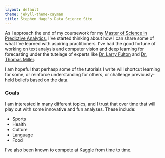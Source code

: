 ```yaml
---
layout: default
theme: jekyll-theme-cayman
title: Stephen Hage's Data Science Site
---
```

As I approach the end of my coursework for my [Master of Science in Predictive Analytics](https://webdev.sps.northwestern.edu/program-areas/graduate/predictive-analytics/), I've started thinking about how I can share some of what I've learned with aspiring practitioners. I've had the good fortune of working on text analysis and computer vision and deep learning for forecasting under the tutelage of experts like [Dr. Larry Fulton](https://scholar.google.ru/citations?user=3vyiv1UAAAAJ&hl=en) and [Dr. Thomas Miller](https://www.mastersindatascience.org/blog/northwestern-ms-predictive-analytics-online/). 

I am hopeful that perhasp some of the tutorials I write will shortcut learning for some, or reinforce understanding for others, or challenge previously-held beliefs based on the data. 

### Goals

I am interested in many different topics, and I trust that over time that will play out with some innovative and fun analyses. These include:
- Sports
- Health
- Culture
- Language
- Food

I've also been known to compete at [Kaggle](https://www.kaggle.com/stephenhage) from time to time.
